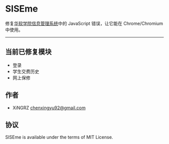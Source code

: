 SISEme
==========

修复[华软学院信息管理系统](http://class.sise.com.cn:7001/sise)中的 JavaScript 错误，让它能在 Chrome/Chromium 中使用。

----------

## 当前已修复模块

- 登录
- 学生交费历史
- 网上保修


## 作者

- XiNGRZ <chenxingyu92@gmail.com>


## 协议

SISEme is available under the terms of MIT License.
